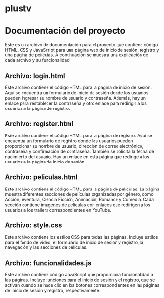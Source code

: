 # plustv


# Documentación del proyecto

Este es un archivo de documentación para el proyecto que contiene código HTML, CSS y JavaScript para una página web de inicio de sesión, registro y una página de películas. A continuación se muestra una explicación de cada archivo y su funcionalidad.

## Archivo: login.html

Este archivo contiene el código HTML para la página de inicio de sesión. Aquí se encuentra un formulario de inicio de sesión donde los usuarios pueden ingresar su nombre de usuario y contraseña. Además, hay un enlace para restablecer la contraseña y otro enlace para redirigir a los usuarios a la página de registro.

## Archivo: register.html

Este archivo contiene el código HTML para la página de registro. Aquí se encuentra un formulario de registro donde los usuarios pueden proporcionar su nombre de usuario, dirección de correo electrónico, contraseña y confirmación de contraseña. También se solicita la fecha de nacimiento del usuario. Hay un enlace en esta página que redirige a los usuarios a la página de inicio de sesión.

## Archivo: peliculas.html

Este archivo contiene el código HTML para la página de películas. La página muestra diferentes secciones de películas organizadas por género, como Acción, Aventura, Ciencia Ficción, Animación, Romance y Comedia. Cada sección contiene imágenes de películas con enlaces que redirigen a los usuarios a los trailers correspondientes en YouTube.

## Archivo: style.css

Este archivo contiene los estilos CSS para todas las páginas. Incluye estilos para el fondo de video, el formulario de inicio de sesión y registro, la navegación y las secciones de películas.

## Archivo: funcionalidades.js

Este archivo contiene código JavaScript que proporciona funcionalidad a las páginas. Incluye funciones para el inicio de sesión y el registro, que se activan cuando se hace clic en los botones correspondientes en las páginas de inicio de sesión y registro, respectivamente.
